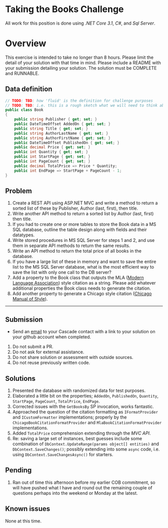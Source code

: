 # Taking the Books Challenge
All work for this position is done using _.NET Core 3.1_, _C#_, and _Sql Server_.

# Overview
This exercise is intended to take no longer than 8 hours. Please limit the detail of your solution with that time in mind.  Please include a README with your submission detailing your solution. The solution must be COMPLETE and RUNNABLE.

## Data definition

```C#
// TODO: TBD: how 'fluid' is the definition for challenge purposes
// TODO: TBD: i.e. this is a rough sketch what we will need to think about and are free to ellaborate, refactor, etc?
public class Book
{
    public string Publisher { get; set; }
    public DateTimeOffset AddedOn { get; set; }
    public string Title { get; set; }
    public string AuthorLastName { get; set; }
    public string AuthorFirstName { get; set; }
    public DateTimeOffset PublishedOn { get; set; }
    public decimal Price { get; set; }
    public int Quantity { get; set; }
    public int StartPage { get; set; }
    public int PageCount { get; set; }
    public decimal TotalPrice => Price * Quantity;
    public int EndPage => StartPage + PageCount - 1;
}
```

## Problem
1. Create a REST API using ASP.NET MVC and write a method to return a sorted list of these by Publisher, Author (last, first), then title.
1. Write another API method to return a sorted list by Author (last, first) then title.
1. If you had to create one or more tables to store the Book data in a MS SQL database, outline the table design along with fields and their datatypes. 
1. Write stored procedures in MS SQL Server for steps 1 and 2, and use them in separate API methods to return the same results.
1. Write an API method to return the total price of all books in the database.
1. If you have a large list of these in memory and want to save the entire list to the MS SQL Server database, what is the most efficient way to save the list with only one call to the DB server?
1. Add a property to the Book class that outputs the MLA ([Modern Language Association](https://images.app.goo.gl/YkFgbSGiPmie9GgWA)) style citation as a string. Please add whatever additional properties the Book class needs to generate the citation.
1. Add another property to generate a Chicago style citation ([Chicago Manual of Style](https://images.app.goo.gl/w3SRpg2ZFsXewdAj7)).

___

## Submission
* Send an [email](mailto:shiva@cascadefintech.com) to your Cascade contact with a link to your solution on your github account when completed.

1. Do not submit a PR. 
1. Do not ask for external assistance. 
1. Do not share solution or assessment with outside sources.
1. Do not reuse previously written code.

## Solutions
1. Presented the database with randomized data for test purposes.
1. Elaborated a little bit on the properties; `AddedOn`, `PublishedOn`, `Quantity`, `StartPage`, `PageCount`, `TotalPrice`, `EndPage`.
1. Corrected issues with the `GetBooksBy` SP invocation, works fantastic.
1. Approached the question of the citation formatting as `IFormatProvider` and `ICustomFormatter` implementations; properly by the `ChicagoBookCitationFormatProvider` and `MlaBookCitationFormatProvider` implementations.
1. Added `TotalPrice` comprehension extending through the _MVC API_.
1. Re: saving a large set of instances, best guesses include some combination of `DbContext.UpdateRange(params object[] entities)` and `DbContext.SaveChanges()`; possibly extending into some `async` code, i.e. using `DbContext.SaveChangesAsync()` for starters.

## Pending
1. Ran out of time this afternoon before my earlier COB commitment, so will have pushed what I have and round out the remaining couple of questions perhaps into the weekend or Monday at the latest.

## Known issues
None at this time.